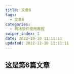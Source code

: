 ```yaml
---
title: 文章6
tags:
  - 文章6
categories:
  - 机场软件使用教程
swiper_index: 1
date: 2022-10-10 11:11:11
updated: 2022-12-10 11:11:11
---
```

## 这是第6篇文章
